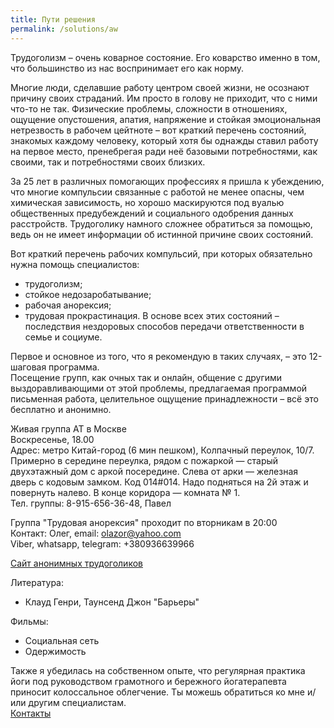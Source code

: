 ```yaml
---
title: Пути решения
permalink: /solutions/aw
---
```

Трудоголизм – очень коварное состояние. Его коварство именно в том, что большинство из нас воспринимает его как норму.
 
Многие люди, сделавшие работу центром своей жизни, не осознают причину своих страданий. Им просто в голову не приходит, что с ними что-то не так.
Физические проблемы, сложности в отношениях, ощущение опустошения, апатия, напряжение и стойкая эмоциональная нетрезвость в рабочем цейтноте – вот краткий перечень состояний, знакомых каждому человеку, который хотя бы однажды ставил работу на первое место, пренебрегая ради неё базовыми потребностями, как своими, так и потребностями своих близких. 

За 25 лет в различных помогающих профессиях я пришла к убеждению, что многие компульсии связанные с работой не менее опасны, чем химическая зависимость, но хорошо маскируются под вуалью общественных предубеждений и социального одобрения данных расстройств.
Трудоголику намного сложнее обратиться за помощью, ведь он не имеет информации об истинной причине своих состояний.

Вот краткий перечень рабочих компульсий, при которых обязательно нужна помощь специалистов:
- трудоголизм;
- стойкое недозаробатывание;
- рабочая анорексия;
- трудовая прокрастинация.
В основе всех этих состояний – последствия нездоровых способов передачи ответственности в семье и социуме.
 
Первое и основное из того, что я рекомендую в таких случаях, – это 12-шаговая программа.  
Посещение групп, как очных так и онлайн, общение с другими выздоравливающими от этой проблемы, предлагаемая программой письменная работа, целительное ощущение принадлежности – всё это бесплатно и анонимно.

Живая группа АТ в Москве  
Воскресенье, 18.00  
Адрес: метро Китай-город (6 мин пешком), Колпачный переулок, 10/7. Примерно в середине переулка, рядом с пожаркой — старый двухэтажный дом с аркой посередине. Слева от арки — железная дверь с кодовым замком. Код 014#014. Надо подняться на 2й этаж и повернуть налево. В конце коридора — комната № 1.  
Тел. группы: 8-915-656-36-48, Павел

Группа "Трудовая анорексия" проходит по вторникам в 20:00  
Контакт: Олег, email: olazor@yahoo.com  
Viber, whatsapp, telegram: +380936639966

[Сайт анонимных трудоголиков](https://workaholics-anonymous.ru/)

Литература:
- Клауд Генри, Таунсенд Джон "Барьеры"
 
Фильмы:
- Социальная сеть
- Одержимость

Также я убедилась на собственном опыте, что регулярная практика йоги под руководством грамотного и бережного йогатерапевта приносит колоссальное облегчение. Ты можешь обратиться ко мне и/или другим специалистам.  
[Контакты](/contacts)